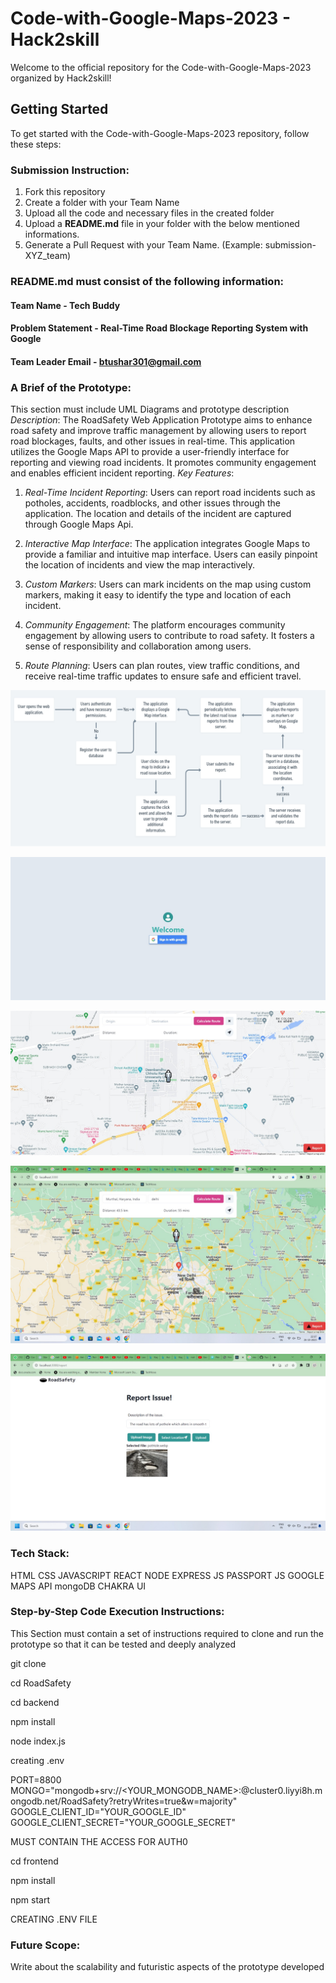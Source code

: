 # Code-with-Google-Maps-2023 - Hack2skill

Welcome to the official repository for the Code-with-Google-Maps-2023 organized by Hack2skill!

## Getting Started

To get started with the Code-with-Google-Maps-2023 repository, follow these steps:

### Submission Instruction:

1. Fork this repository
2. Create a folder with your Team Name
3. Upload all the code and necessary files in the created folder
4. Upload a **README.md** file in your folder with the below mentioned informations.
5. Generate a Pull Request with your Team Name. (Example: submission-XYZ_team)

### README.md must consist of the following information:

#### Team Name - Tech Buddy

#### Problem Statement - Real-Time Road Blockage Reporting System with Google

#### Team Leader Email - btushar301@gmail.com

### A Brief of the Prototype:

This section must include UML Diagrams and prototype description
_Description_:
The RoadSafety Web Application Prototype aims to enhance road safety and improve traffic management by allowing users to report road blockages, faults, and other issues in real-time. This application utilizes the Google Maps API to provide a user-friendly interface for reporting and viewing road incidents. It promotes community engagement and enables efficient incident reporting.
_Key Features_:

1. _Real-Time Incident Reporting_: Users can report road incidents such as potholes, accidents, roadblocks, and other issues through the application. The location and details of the incident are captured through Google Maps Api.

2. _Interactive Map Interface_: The application integrates Google Maps to provide a familiar and intuitive map interface. Users can easily pinpoint the location of incidents and view the map interactively.

3. _Custom Markers_: Users can mark incidents on the map using custom markers, making it easy to identify the type and location of each incident.

4. _Community Engagement_: The platform encourages community engagement by allowing users to contribute to road safety. It fosters a sense of responsibility and collaboration among users.

5. _Route Planning_: Users can plan routes, view traffic conditions, and receive real-time traffic updates to ensure safe and efficient travel.

![UML Diagram](image.png)

![Login img](<WhatsApp Image 2023-10-26 at 22.15.51_819f5fe0.jpg>)

![Home page](<WhatsApp Image 2023-10-26 at 22.16.46_419017c9.jpg>)

![Route](<WhatsApp Image 2023-10-26 at 22.18.09_8207b5ee.jpg>)

![Reporting an issue](<WhatsApp Image 2023-10-26 at 22.19.57_0678ae2e.jpg>)

### Tech Stack:

HTML
CSS
JAVASCRIPT
REACT
NODE
EXPRESS JS
PASSPORT JS
GOOGLE MAPS API
mongoDB
CHAKRA UI

### Step-by-Step Code Execution Instructions:

This Section must contain a set of instructions required to clone and run the prototype so that it can be tested and deeply analyzed

git clone 

cd RoadSafety

cd backend

npm install

node index.js

creating .env


PORT=8800
MONGO="mongodb+srv://<YOUR_MONGODB_NAME>:<PASSWORD>@cluster0.liyyi8h.mongodb.net/RoadSafety?retryWrites=true&w=majority"
GOOGLE_CLIENT_ID="YOUR_GOOGLE_ID"
GOOGLE_CLIENT_SECRET="YOUR_GOOGLE_SECRET"

MUST CONTAIN THE ACCESS FOR AUTH0



cd frontend

npm install 

npm start

CREATING .ENV FILE











### Future Scope:

Write about the scalability and futuristic aspects of the prototype developed
